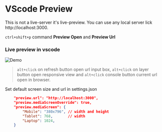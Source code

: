 # VScode Preview

This is not a live-server it's live-preview. You can use any local server lick http://localhost:3000.

`ctrl+shift+p` command **Preview Open** and **Preview Url**

### Live preview in vscode

![Demo](https://raw.githubusercontent.com/jabed-dev/vscode-preview/main/demo.gif)

> `alt+click` on refresh button open url input box, `alt+click` on layer button open responsive view and `alt+click` console button current url open in browser.

Set default screen size and url in settings.json
```json
    "preview.url": "http://localhost:3000",
	"preview.mediaScreenOverride": true,
    "preview.mediaScreen": {
        "Mobile": "380x796", // width and height
        "Tablet": 768,       // width
        "Laptop": 1024, 
    }
```
